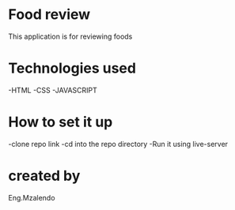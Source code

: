 # Food review
This application is for reviewing foods

# Technologies used
-HTML
-CSS
-JAVASCRIPT

# How to set it up 
-clone repo link
-cd into the repo  directory
-Run it using live-server 

# created by 
Eng.Mzalendo
